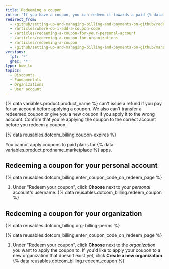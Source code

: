 ```yaml
---
title: Redeeming a coupon
intro: 'If you have a coupon, you can redeem it towards a paid {% data variables.product.prodname_dotcom %} subscription.'
redirect_from:
  - /github/setting-up-and-managing-billing-and-payments-on-github/redeeming-a-coupon
  - /articles/where-do-i-add-a-coupon-code
  - /articles/redeeming-a-coupon-for-your-personal-account
  - /articles/redeeming-a-coupon-for-organizations
  - /articles/redeeming-a-coupon
  - /github/setting-up-and-managing-billing-and-payments-on-github/managing-your-github-billing-settings/redeeming-a-coupon
versions:
  fpt: '*'
  ghec: '*'
type: how_to
topics:
  - Discounts
  - Fundamentals
  - Organizations
  - User account
---
```

{% data variables.product.product_name %} can't issue a refund if you pay for an account before applying a coupon. We also can't transfer a redeemed coupon or give you a new coupon if you apply it to the wrong account. Confirm that you're applying the coupon to the correct account before you redeem a coupon.

{% data reusables.dotcom_billing.coupon-expires %}

You cannot apply coupons to paid plans for {% data variables.product.prodname_marketplace %} apps.

## Redeeming a coupon for your personal account

{% data reusables.dotcom_billing.enter_coupon_code_on_redeem_page %}
1. Under "Redeem your coupon", click **Choose** next to your _personal_ account's username.
{% data reusables.dotcom_billing.redeem_coupon %}

## Redeeming a coupon for your organization

{% data reusables.dotcom_billing.org-billing-perms %}

{% data reusables.dotcom_billing.enter_coupon_code_on_redeem_page %}
1. Under "Redeem your coupon", click **Choose** next to the _organization_ you want to apply the coupon to. If you'd like to apply your coupon to a new organization that doesn't exist yet, click **Create a new organization**.
{% data reusables.dotcom_billing.redeem_coupon %}
